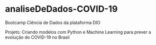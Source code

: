 # analiseDeDados-COVID-19

Bootcamp Ciência de Dados da plataforma DIO

Projeto: Criando modelos com Python e Machine Learning para prever a evolução do COVID-19 no Brasil
